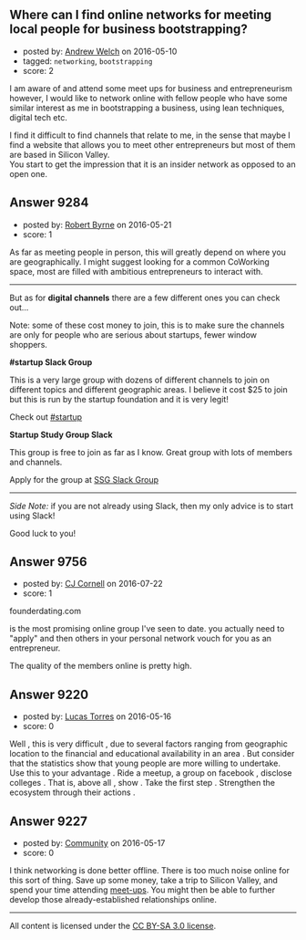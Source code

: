 ## Where can I find online networks for meeting local people for business bootstrapping?

- posted by: [Andrew Welch](https://stackexchange.com/users/112525/andrew-welch) on 2016-05-10
- tagged: `networking`, `bootstrapping`
- score: 2

I am aware of and attend some meet ups for business and entrepreneurism however, I would like to network online with fellow people who have some similar interest as me in bootstrapping a business, using lean techniques, digital tech etc.

I find it difficult to find channels that relate to me, in the sense that maybe I find a website that allows you to meet other entrepreneurs but most of them are based in Silicon Valley.<br />
You start to get the impression that it is an insider network as opposed to an open one. 


## Answer 9284

- posted by: [Robert Byrne](https://stackexchange.com/users/5232876/robert-byrne) on 2016-05-21
- score: 1

<p>As far as meeting people in person, this will greatly depend on where you are geographically. I might suggest looking for a common CoWorking space, most are filled with ambitious entrepreneurs to interact with.</p>

<hr>

<p>But as for <strong>digital channels</strong> there are a few different ones you can check out...</p>

<p>Note: some of these cost money to join, this is to make sure the channels are only for people who are serious about startups, fewer window shoppers.</p>

<p><strong>#startup Slack Group</strong></p>

<p>This is a very large group with dozens of different channels to join on different topics and different geographic areas. I believe it cost $25 to join but this is run by the startup foundation and it is very legit!</p>

<p>Check out <a href="http://startupfoundation.co/hashtag_startup/" rel="nofollow" title="#startup">#startup</a></p>

<p><strong>Startup Study Group Slack</strong></p>

<p>This group is free  to join as far as I know. Great group with lots of members and channels.</p>

<p>Apply for the group at <a href="http://startupstudygroup.com/slack/" rel="nofollow">SSG Slack Group</a></p>

<hr>

<p><em>Side Note:</em> if you are not already using Slack, then my only advice is to start using Slack!</p>

<p>Good luck to you!</p>



## Answer 9756

- posted by: [CJ Cornell](https://stackexchange.com/users/526591/cj-cornell) on 2016-07-22
- score: 1

founderdating.com

is the most promising online group I've seen to date.
you actually need to "apply" and then others in your personal network vouch for you as an entrepreneur.

The quality of the members online is pretty high.


## Answer 9220

- posted by: [Lucas Torres](https://stackexchange.com/users/5780883/lucas-torres) on 2016-05-16
- score: 0


Well , this is very difficult , due to several factors ranging from geographic location to the financial and educational availability in an area . But consider that the statistics show that young people are more willing to undertake. Use this to your advantage . Ride a meetup, a group on facebook , disclose colleges . That is, above all , show . Take the first step . Strengthen the ecosystem through their actions .


## Answer 9227

- posted by: [Community](https://stackexchange.com/users/-1/community) on 2016-05-17
- score: 0

<p>I think networking is done better offline. There is too much noise online for this sort of thing. Save up some money, take a trip to Silicon Valley, and spend your time attending <a href="http://www.meetup.com/" rel="nofollow">meet-ups</a>. You might then be able to further develop those already-established relationships online.</p>




---

All content is licensed under the [CC BY-SA 3.0 license](https://creativecommons.org/licenses/by-sa/3.0/).

